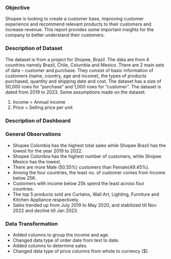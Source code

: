 ### Objective

Shopee is looking to create a customer base, improving customer experience and recommend relevant products to their customers and increase revenue. This report provides some important insights for the company to better understand their customers.

### Description of Dataset

The dataset is from a project for Shopee, Brazil. The data are from 4 countries namely Brazil, Chile, Columbia and Mexico. There are 2 main sets of data – customer and purchase. They consist of basic information of customers (name, country, age and income), the types of products purchased, quantity and shipping date and cost. The dataset has a size of 50,000 rows for “purchase” and 1,000 rows for “customer”. The dataset is dated from 2019 to 2023.
Some assumptions made on the dataset:
1.	Income = Annual income
2.	Price = Selling price per unit

### Description of Dashboard


### General Observations

- Shopee Colombia has the highest total sales while Shopee Brazil has the lowest for the year 2019 to 2022.
- Shopee Colombia has the highest number of customers, while Shopee Mexico has the lowest.
- There are more Male (50.55%) customers than Female(49.45%).
- Among the four countries, the least no. of customer comes from Income below 25K. 
- Customers with income below 25k spend the least across four countries.
- The top 5 products sold are Curtains, Wall Art, Lighting, Furniture and Kitchen Appliance respectively.
- Sales trended up from July 2019 to May 2020, and stabilized till Nov 2022 and decline till Jan 2023.


### Data Transformation

- Added columns to group the income and age.
- Changed data type of order date from text to date.
- Added columns to determine sales.
- Changed data type of price columns from whole to currency ($).

